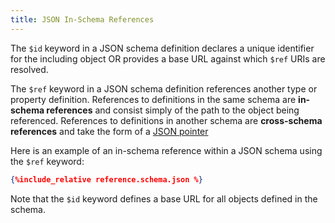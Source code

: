 ```yaml
---
title: JSON In-Schema References
---
```

The `$id` keyword in a JSON schema definition declares a unique identifier for the including object 
OR provides a base URL against which `$ref` URIs are resolved.

The `$ref` keyword in a JSON schema definition references another type or property definition.
References to definitions in the same schema are **in-schema references** and consist simply of the path to the object being referenced.
References to definitions in another schema are **cross-schema references** and take the form of a [JSON pointer](../cross-schema)



Here is an example of an in-schema reference within a JSON schema using the `$ref` keyword:

```json
{%include_relative reference.schema.json %}
```

Note that the `$id` keyword defines a base URL for all objects defined in the schema. 

